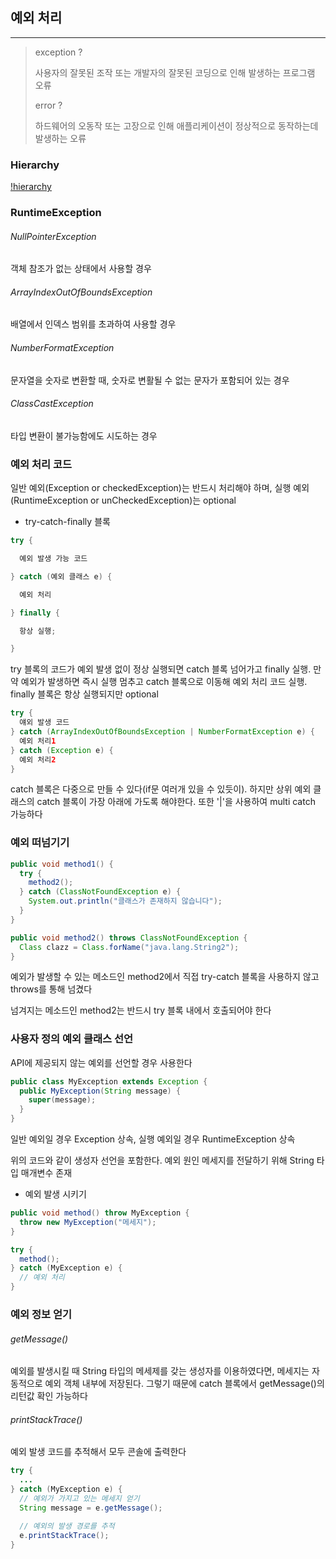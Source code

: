 ## 예외 처리
---

> exception ?
>
> 사용자의 잘못된 조작 또는 개발자의 잘못된 코딩으로 인해 발생하는 프로그램 오류
>
> error ?
>
> 하드웨어의 오동작 또는 고장으로 인해 애플리케이션이 정상적으로 동작하는데 발생하는 오류

### Hierarchy

[!hierarchy](./hierarchy.png)

### RuntimeException

###### NullPointerException

객체 참조가 없는 상태에서 사용할 경우

###### ArrayIndexOutOfBoundsException

배열에서 인덱스 범위를 초과하여 사용할 경우

###### NumberFormatException

문자열을 숫자로 변환할 때, 숫자로 변활될 수 없는 문자가 포함되어 있는 경우

###### ClassCastException

타입 변환이 불가능함에도 시도하는 경우

### 예외 처리 코드

일반 예외(Exception or checkedException)는 반드시 처리해야 하며, 실행 예외(RuntimeException or unCheckedException)는 optional

* try-catch-finally 블록

```java
try {

  예외 발생 가능 코드

} catch (예외 클래스 e) {

  예외 처리

} finally {

  항상 실행;

}
```

try 블록의 코드가 예외 발생 없이 정상 실행되면 catch 블록 넘어가고 finally 실행. 만약 예외가 발생하면 즉시 실행 멈추고 catch 블록으로 이동해 예외 처리 코드 실행. finally 블록은 항상 실행되지만 optional

```java
try {
  얘외 발생 코드
} catch (ArrayIndexOutOfBoundsException | NumberFormatException e) {
  예외 처리1
} catch (Exception e) {
  예외 처리2
}
```

catch 블록은 다중으로 만들 수 있다(if문 여러개 있을 수 있듯이). 하지만 상위 예외 클래스의 catch 블록이 가장 아래에 가도록 해야한다. 또한 '|'을 사용하여 multi catch 가능하다

### 예외 떠넘기기

```java
public void method1() {
  try {
    method2();
  } catch (ClassNotFoundException e) {
    System.out.println("클래스가 존재하지 않습니다");
  }
}

public void method2() throws ClassNotFoundException {
  Class clazz = Class.forName("java.lang.String2");
}
```

예외가 발생할 수 있는 메소드인 method2에서 직접 try-catch 블록을 사용하지 않고 throws를 통해 넘겼다

넘겨지는 메소드인 method2는 반드시 try 블록 내에서 호출되어야 한다

### 사용자 정의 예외 클래스 선언

API에 제공되지 않는 예외를 선언할 경우 사용한다

```java
public class MyException extends Exception {
  public MyException(String message) {
    super(message);
  }
}
```
일반 예외일 경우 Exception 상속, 실행 예외일 경우 RuntimeException 상속

위의 코드와 같이 생성자 선언을 포함한다. 예외 원인 메세지를 전달하기 위해 String 타입 매개변수 존재

* 예외 발생 시키기

```java
public void method() throw MyException {
  throw new MyException("메세지");
}
```

```java
try {
  method();
} catch (MyException e) {
  // 예외 처리
}
```

### 예외 정보 얻기

###### getMessage()

예외를 발생시킬 때 String 타입의 메세제를 갖는 생성자를 이용하였다면, 메세지는 자동적으로 예외 객체 내부에 저장된다. 그렇기 때문에 catch 블록에서 getMessage()의 리턴값 확인 가능하다

###### printStackTrace()

예외 발생 코드를 추적해서 모두 콘솔에 출력한다

```java
try {
  ...
} catch (MyException e) {
  // 예외가 가지고 있는 메세지 얻기
  String message = e.getMessage();

  // 예외의 발생 경로를 추적
  e.printStackTrace();
}
```

